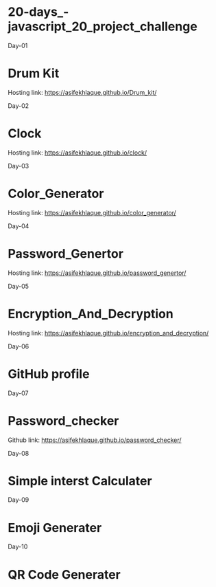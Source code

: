 # 20-days_-javascript_20_project_challenge
Day-01
# Drum Kit
Hosting link: https://asifekhlaque.github.io/Drum_kit/

Day-02
# Clock
Hosting link: https://asifekhlaque.github.io/clock/

Day-03
# Color_Generator
Hosting link: https://asifekhlaque.github.io/color_generator/

Day-04
# Password_Genertor
Hosting link: https://asifekhlaque.github.io/password_genertor/

Day-05
# Encryption_And_Decryption
Hosting link: https://asifekhlaque.github.io/encryption_and_decryption/

Day-06
# GitHub profile


Day-07
# Password_checker
Github link: https://asifekhlaque.github.io/password_checker/

Day-08
# Simple interst Calculater


Day-09
# Emoji Generater


Day-10
# QR Code Generater

